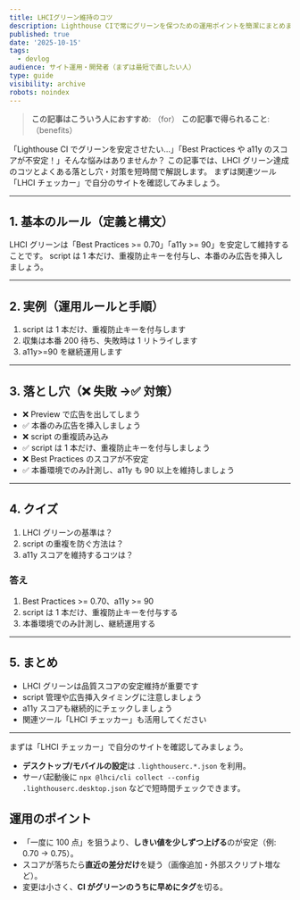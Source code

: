 ```yaml
---
title: LHCIグリーン維持のコツ
description: Lighthouse CIで常にグリーンを保つための運用ポイントを簡潔にまとめました。
published: true
date: '2025-10-15'
tags:
  - devlog
audience: サイト運用・開発者（まずは最短で直したい人）
type: guide
visibility: archive
robots: noindex
---
```


> **この記事はこういう人におすすめ**: （for）
> **この記事で得られること**: （benefits）

「Lighthouse CI でグリーンを安定させたい…」「Best Practices や a11y のスコアが不安定！」そんな悩みはありませんか？
この記事では、LHCI グリーン達成のコツとよくある落とし穴・対策を短時間で解説します。
まずは関連ツール「LHCI チェッカー」で自分のサイトを確認してみましょう。

---

## 1. 基本のルール（定義と構文）

LHCI グリーンは「Best Practices >= 0.70」「a11y >= 90」を安定して維持することです。
script は 1 本だけ、重複防止キーを付与し、本番のみ広告を挿入しましょう。

---

## 2. 実例（運用ルールと手順）

1. script は 1 本だけ、重複防止キーを付与します
2. 収集は本番 200 待ち、失敗時は 1 リトライします
3. a11y>=90 を継続運用します

---

## 3. 落とし穴（❌ 失敗 →✅ 対策）

- ❌ Preview で広告を出してしまう
- ✅ 本番のみ広告を挿入しましょう
- ❌ script の重複読み込み
- ✅ script は 1 本だけ、重複防止キーを付与しましょう
- ❌ Best Practices のスコアが不安定
- ✅ 本番環境でのみ計測し、a11y も 90 以上を維持しましょう

---

## 4. クイズ

1. LHCI グリーンの基準は？
2. script の重複を防ぐ方法は？
3. a11y スコアを維持するコツは？

### 答え

1. Best Practices >= 0.70、a11y >= 90
2. script は 1 本だけ、重複防止キーを付与する
3. 本番環境でのみ計測し、継続運用する

---

## 5. まとめ

- LHCI グリーンは品質スコアの安定維持が重要です
- script 管理や広告挿入タイミングに注意しましょう
- a11y スコアも継続的にチェックしましょう
- 関連ツール「LHCI チェッカー」も活用してください

---

まずは「LHCI チェッカー」で自分のサイトを確認してみましょう。

- **デスクトップ/モバイルの設定**は `.lighthouserc.*.json` を利用。
- サーバ起動後に `npx @lhci/cli collect --config .lighthouserc.desktop.json` などで短時間チェックできます。

## 運用のポイント

- 「一度に 100 点」を狙うより、**しきい値を少しずつ上げる**のが安定（例: 0.70 → 0.75）。
- スコアが落ちたら**直近の差分だけ**を疑う（画像追加・外部スクリプト増など）。
- 変更は小さく、**CI がグリーンのうちに早めにタグ**を切る。
